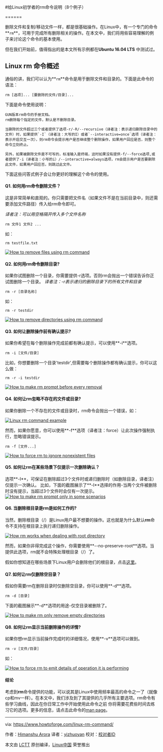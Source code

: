 #给Linux初学者的rm命令说明（8个例子）

======

删除文件和复制/移动文件一样，都是很基础操作。在Linux中，有一个专门的命令**`rm`**，可用于完成所有删除相关的操作。在本文中，我们将用些容易理解的例子来讨论这个命令的基本使用。


但在我们开始前，值得指出的是本文所有示例都在**Ubuntu 16.04  LTS**
中测试过。

## Linux rm 命令概述

通俗的讲，我们可以认为**`rm`**命令是用于删除文件和目录的。下面是此命令的语法：

```
rm [选项]... [要删除的文件/目录]...
```
下面是命令使用说明：

```
GUN版本rm命令的手册文档。
rm删除每个指定的文件，默认是不删除目录。

当删除的文件超过三个或者提供了选项-r/-R/--recursive（译者注：表示递归删除目录中的文件）时，如果提供`-I`（译者注：大写的I）或者`--interactive=once`选项（译者注：表示开启交互一次），则rm命令会提示用户是否继续整个删除操作，如果用户回应是否，则整个命令立刻终止。

另外，如果被删除文件是不可写的，标准输入是终端，这时如果没有提供-f/--force选项,或者提供了-i（译者注：小写的i）/--interactive=always选项，rm会提示用户是否要删除此文件，如果用户回应否，则跳过此文件。
```

下面这些问答式例子会让你更好的理解这个命令的使用。

#### Q1. 如何用rm命令删除文件？

这是非常简单和直观的。你只需要把文件名（如果文件不是在当前目录中，则还需要添加文件路径）传入给rm命令即可。

*译者注：可以用空格隔开传入多个文件名称*

```
rm 文件1 文件2 ... 
```
如：
```
rm testfile.txt
```

[![How to remove files using rm command][1]][2]


#### Q2. 如何用rm命令删除目录?

如果你试图删除一个目录，你需要提供-r选项。否则rm会抛出一个错误告诉你正试图删除一个目录。
*译者注：-r表示递归的删除目录下的所有文件和目录*
```
rm -r [目录名称]
```

如：

```
rm -r testdir
```

[![How to remove directories using rm command][3]][4]


#### Q3. 如何让删除操作前有确认提示?

如果你希望在每个删除操作完成前都有确认提示，可以使用**-i**选项。

```
rm -i [文件/目录]
```

比如，你想要删除一个目录'testdir',但需要每个删除操作都有确认提示，你可以这么做：
```
rm -r -i testdir
```

[![How to make rm prompt before every removal][5]][6]

#### Q4. 如何让rm忽略不存在的文件或目录?

如果你删除一个不存在的文件或目录时，rm命令会抛出一个错误，如：

[![Linux rm command example][7]][8]

然而，如果你愿意，你可以使用**-f**选项（译者注：force）让此次操作强制执行，忽略错误提示。

```
rm -f [文件...]
```

[![How to force rm to ignore nonexistent files][9]][10]


#### Q5. 如何让rm在某些场景下仅提示一次删除确认？

选项**-I**，可保证在删除超过3个文件时或递归删除时（如删除目录，译者注）仅提示一次确认。
比如，下面的截图展示了**-I**选择的作用-当两个文件被删除时没有提示，当超过3个文件时会仅有一次提示。
[![How to make rm prompt only in some scenarios][11]][12]


#### Q6. 当删除根目录是rm是如何工作的?
当然，删除根目录（/）是Linux用户最不想要的操作。这也就是为什么默认**rm**命令不支持在根目录上执行递归删除操作。

[![How rm works when dealing with root directory][13]][14]

然而，如果你非得完成这个操作，你需要使用**\--no-preserve-root**选项。当提供此选项，rm就不会特殊处理根目录（/）了。

假如你想知道在哪些场景下Linux用户会删除他们的根目录，点击[这里][15]。





#### Q7. 如何让rm仅删除空目录？

假如你需要rm在删除目录时仅删除空目录，你可以使用**-d**选项。


```
rm -d [目录]
```
下面的截图展示**-d**选项的用途-仅空目录被删除了。

[![How to make rm only remove empty directories][16]][17]


#### Q8. 如何让rm显示当前删除操作的详情?

如果你想rm显示当前操作完成时的详细情况，使用**-v**选项可以做到。

```
rm -v [文件/目录]
```

如：

[![How to force rm to emit details of operation it is performing][18]][19]

#### 结论

考虑到**rm**命令提供的功能，可以说其是Linux中使用频率最高的命令之一了（就像cp和mv一样）。在本文中，我们涉及到了其提供的几乎所有主要选项。rm命令有些学习曲线，因此在你日常工作中开始使用此命令之前
你将需要花费些时间去练习它的选项。更多的信息，请点击此命令的[man page][21]。

--------------------------------------------------------------------------------

via: https://www.howtoforge.com/linux-rm-command/

作者：[Himanshu Arora][a]
译者：[yizhuoyan](https://github.com/yizhuoyan)
校对：[校对者ID](https://github.com/校对者ID)

本文由 [LCTT](https://github.com/LCTT/TranslateProject) 原创编译，[Linux中国](https://linux.cn/) 荣誉推出

[a]:https://www.howtoforge.com
[1]:https://www.howtoforge.com/images/command-tutorial/rm-basic-usage.png
[2]:https://www.howtoforge.com/images/command-tutorial/big/rm-basic-usage.png
[3]:https://www.howtoforge.com/images/command-tutorial/rm-r.png
[4]:https://www.howtoforge.com/images/command-tutorial/big/rm-r.png
[5]:https://www.howtoforge.com/images/command-tutorial/rm-i-option.png
[6]:https://www.howtoforge.com/images/command-tutorial/big/rm-i-option.png
[7]:https://www.howtoforge.com/images/command-tutorial/rm-non-ext-error.png
[8]:https://www.howtoforge.com/images/command-tutorial/big/rm-non-ext-error.png
[9]:https://www.howtoforge.com/images/command-tutorial/rm-f-option.png
[10]:https://www.howtoforge.com/images/command-tutorial/big/rm-f-option.png
[11]:https://www.howtoforge.com/images/command-tutorial/rm-I-option.png
[12]:https://www.howtoforge.com/images/command-tutorial/big/rm-I-option.png
[13]:https://www.howtoforge.com/images/command-tutorial/rm-root-default.png
[14]:https://www.howtoforge.com/images/command-tutorial/big/rm-root-default.png
[15]:https://superuser.com/questions/742334/is-there-a-scenario-where-rm-rf-no-preserve-root-is-needed
[16]:https://www.howtoforge.com/images/command-tutorial/rm-d-option.png
[17]:https://www.howtoforge.com/images/command-tutorial/big/rm-d-option.png
[18]:https://www.howtoforge.com/images/command-tutorial/rm-v-option.png
[19]:https://www.howtoforge.com/images/command-tutorial/big/rm-v-option.png
[20]:https://www.howtoforge.com/linux-cp-command/
[21]:https://linux.die.net/man/1/rm
